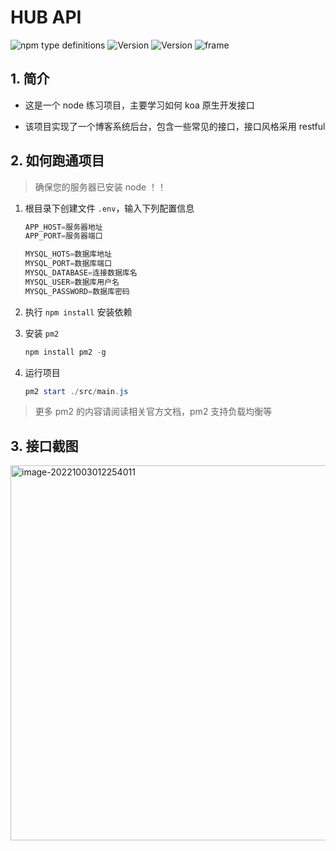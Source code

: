 # HUB API
<p>
<a><img alt="npm type definitions" src="https://img.shields.io/badge/types-Javascript-yellow"></a>
<a><img src="https://img.shields.io/badge/npm-v6.14.11-blue" alt="Version"></a>
<a><img src="https://img.shields.io/badge/node-v14.16.0-red" alt="Version"></a>
<a><img src="https://img.shields.io/badge/frame-Koa-green" alt="frame"></a>
</p>

## 1. 简介
* 这是一个 node 练习项目，主要学习如何 koa 原生开发接口

* 该项目实现了一个博客系统后台，包含一些常见的接口，接口风格采用 restful


## 2. 如何跑通项目
> 确保您的服务器已安装 node ！！
1. 根目录下创建文件 `.env`，输入下列配置信息

    ```powershell
    APP_HOST=服务器地址
    APP_PORT=服务器端口

    MYSQL_HOTS=数据库地址
    MYSQL_PORT=数据库端口
    MYSQL_DATABASE=连接数据库名
    MYSQL_USER=数据库用户名
    MYSQL_PASSWORD=数据库密码
    ```

2. 执行 `npm install` 安装依赖
3. 安装 `pm2`
    ```powershell
    npm install pm2 -g
    ```
4. 运行项目
    ```powershell
    pm2 start ./src/main.js
    ```
> 更多 pm2 的内容请阅读相关官方文档，pm2 支持负载均衡等

## 3. 接口截图
<div style="display: flex; justify-content: center">
  <img src="https://mxh-1257393241.cos.ap-nanjing.myqcloud.com//markdown%E6%88%AA%E5%B1%8F2022-10-03%2001.50.14.png" alt="image-20221003012254011" style="width: 600px" />
</div>
